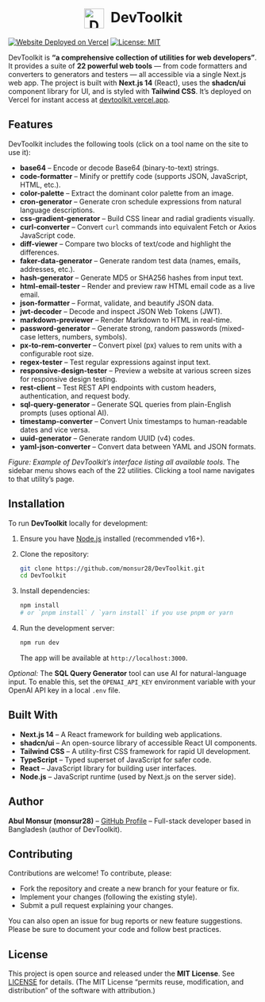 <h1 align="center">
  <img src="https://res.cloudinary.com/dg8w1kluo/image/upload/v1750086960/DevToolkit_vpwgql.png" alt="DevToolkit Logo" width="40" style="vertical-align: middle;" />
  &nbsp;DevToolkit
</h1>

[![Website Deployed on Vercel](https://img.shields.io/badge/Deployed-on%20Vercel-000000?style=for-the-badge&logo=vercel&logoColor=white)](https://devtoolkit.vercel.app) [![License: MIT](https://img.shields.io/badge/License-MIT-yellow.svg)](LICENSE)

DevToolkit is **“a comprehensive collection of utilities for web developers”**. It provides a suite of **22 powerful web tools** — from code formatters and converters to generators and testers — all accessible via a single Next.js web app. The project is built with **Next.js 14** (React), uses the **shadcn/ui** component library for UI, and is styled with **Tailwind CSS**. It’s deployed on Vercel for instant access at [devtoolkit.vercel.app](https://devtoolkit.vercel.app).

## Features

DevToolkit includes the following tools (click on a tool name on the site to use it):

- **base64** – Encode or decode Base64 (binary-to-text) strings.
- **code-formatter** – Minify or prettify code (supports JSON, JavaScript, HTML, etc.).
- **color-palette** – Extract the dominant color palette from an image.
- **cron-generator** – Generate cron schedule expressions from natural language descriptions.
- **css-gradient-generator** – Build CSS linear and radial gradients visually.
- **curl-converter** – Convert `curl` commands into equivalent Fetch or Axios JavaScript code.
- **diff-viewer** – Compare two blocks of text/code and highlight the differences.
- **faker-data-generator** – Generate random test data (names, emails, addresses, etc.).
- **hash-generator** – Generate MD5 or SHA256 hashes from input text.
- **html-email-tester** – Render and preview raw HTML email code as a live email.
- **json-formatter** – Format, validate, and beautify JSON data.
- **jwt-decoder** – Decode and inspect JSON Web Tokens (JWT).
- **markdown-previewer** – Render Markdown to HTML in real-time.
- **password-generator** – Generate strong, random passwords (mixed-case letters, numbers, symbols).
- **px-to-rem-converter** – Convert pixel (px) values to rem units with a configurable root size.
- **regex-tester** – Test regular expressions against input text.
- **responsive-design-tester** – Preview a website at various screen sizes for responsive design testing.
- **rest-client** – Test REST API endpoints with custom headers, authentication, and request body.
- **sql-query-generator** – Generate SQL queries from plain-English prompts (uses optional AI).
- **timestamp-converter** – Convert Unix timestamps to human-readable dates and vice versa.
- **uuid-generator** – Generate random UUID (v4) codes.
- **yaml-json-converter** – Convert data between YAML and JSON formats.

&#x20;_Figure: Example of DevToolkit’s interface listing all available tools._ The sidebar menu shows each of the 22 utilities. Clicking a tool name navigates to that utility’s page.

## Installation

To run **DevToolkit** locally for development:

1. Ensure you have [Node.js](https://nodejs.org/) installed (recommended v16+).
2. Clone the repository:

   ```bash
   git clone https://github.com/monsur28/DevToolkit.git
   cd DevToolkit
   ```

3. Install dependencies:

   ```bash
   npm install
   # or `pnpm install` / `yarn install` if you use pnpm or yarn
   ```

4. Run the development server:

   ```bash
   npm run dev
   ```

   The app will be available at `http://localhost:3000`.

_Optional:_ The **SQL Query Generator** tool can use AI for natural-language input. To enable this, set the `OPENAI_API_KEY` environment variable with your OpenAI API key in a local `.env` file.

## Built With

- **Next.js 14** – A React framework for building web applications.
- **shadcn/ui** – An open-source library of accessible React UI components.
- **Tailwind CSS** – A utility-first CSS framework for rapid UI development.
- **TypeScript** – Typed superset of JavaScript for safer code.
- **React** – JavaScript library for building user interfaces.
- **Node.js** – JavaScript runtime (used by Next.js on the server side).

## Author

**Abul Monsur (monsur28)** – [GitHub Profile](https://github.com/monsur28) – Full-stack developer based in Bangladesh (author of DevToolkit).

## Contributing

Contributions are welcome! To contribute, please:

- Fork the repository and create a new branch for your feature or fix.
- Implement your changes (following the existing style).
- Submit a pull request explaining your changes.

You can also open an issue for bug reports or new feature suggestions. Please be sure to document your code and follow best practices.

## License

This project is open source and released under the **MIT License**. See [LICENSE](LICENSE) for details. (The MIT License “permits reuse, modification, and distribution” of the software with attribution.)

